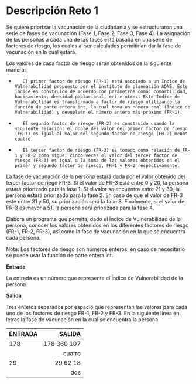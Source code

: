 # Descripción Reto 1

Se quiere priorizar la vacunación de la ciudadanía  y se estructuraron una serie de fases de vacunación (Fase 1, Fase 2, Fase 3, Fase 4). La asignación de las personas a cada una de las fases está basada en una serie de factores de riesgo, los cuales al ser calculados permitirían dar la fase de vacunación en la cual estará.

Los valores de cada factor de riesgo serán obtenidos de la siguiente manera:

-        El primer factor de riesgo (FR-1) está asociado a un Índice de Vulnerabilidad propuesto por el instituto de planeación ADNE. Este índice es construido de acuerdo con parámetros como: comorbilidad, hacinamiento, densidad poblacional, entre otros. Este Índice de Vulnerabilidad es transformado a factor de riesgo utilizando la función de parte entera int, la cual toma un número real (Índice de Vulnerabilidad) y devuelven el número entero más próximo (FR-1).

-        El segundo factor de riesgo (FR-2) es construido usando la siguiente relación: el doble del valor del primer factor de riesgo (FR-1) es igual al valor del segundo factor de riesgo (FR-2) menos cuatro.

-        El tercer factor de riesgo (FR-3) es tomado como relación de FR-1 y FR-2 como sigue: cinco veces el valor del tercer factor de riesgo (FR-3) es igual a la suma de los valores obtenidos en el primer y segundo factor de riesgo, FR-1 y FR-2 respectivamente.

La fase de vacunación de la persona estará dada por el valor obtenido del tercer factor de riego FR-3. Si el valor de FR-3 está entre 0 y 20, la persona estará priorizado para la fase 1. Si el valor se encuentra entre 21 y 30, la persona estará priorizado para la fase 2. En caso de que el valor de FR-3 este entre 31 y 50, su priorización será la fase 3. Finalmente, si el valor de FR-3 es mayor a 51, la persona será priorizada para la fase 4.

Elabora un programa que permita, dado el Índice de Vulnerabilidad de la persona, conocer los valores obtenidos en los diferentes factores de riesgo (FR-1, FR-2, FR-3), así como la fase de vacunación en la que se encuentra cada persona.

Nota: Los factores de riesgo son números enteros, en caso de necesitarlo se puede usar la función de parte entera int.

**Entrada**

La entrada es un número que representa el Índice de Vulnerabilidad de la persona.

**Salida**

Tres enteros separados por espacio que representan las valores para cada uno de los factores de riesgo FB-1, FB-2 y FB-3. En la siguiente línea en letras la fase de vacunación en la cual se encuentra la persona.

| ENTRADA      | SALIDA |
| --------- | -----:|
| 178  | 178 360 107 |
|      |   cuatro |
| 29      |    29 62 18 |
|       |    dos |
